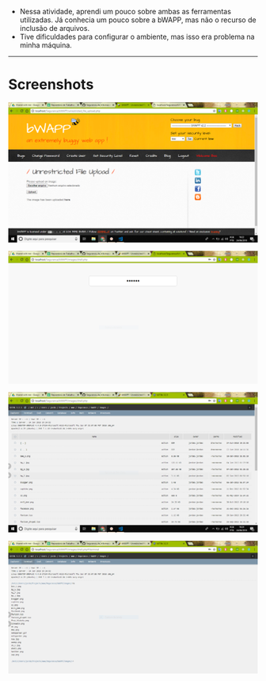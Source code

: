 - Nessa atividade, aprendi um pouco sobre ambas as ferramentas utilizadas. Já conhecia um pouco sobre a bWAPP, mas não o recurso de inclusão de arquivos.
- Tive dificuldades para configurar o ambiente, mas isso era problema na minha máquina.

---------------
# Screenshots

![bWAPP](capturar.PNG)

![Password](capturar1.PNG)

![List](capturar2.PNG)

![Command](capturar3.PNG)
